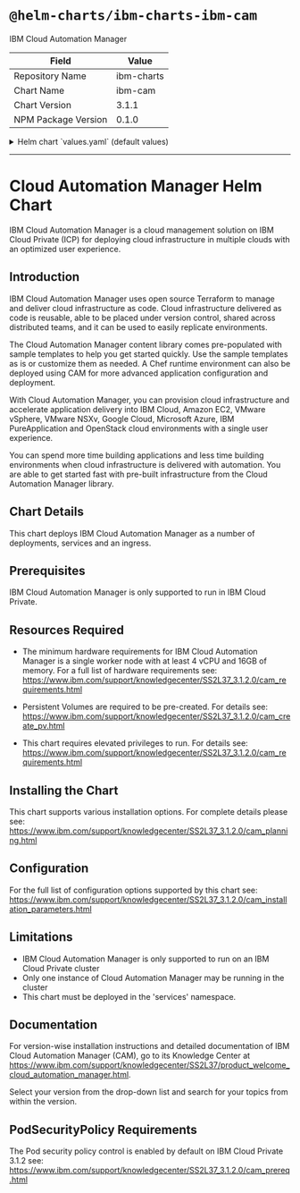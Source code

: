 # `@helm-charts/ibm-charts-ibm-cam`

IBM Cloud Automation Manager

| Field               | Value      |
| ------------------- | ---------- |
| Repository Name     | ibm-charts |
| Chart Name          | ibm-cam    |
| Chart Version       | 3.1.1      |
| NPM Package Version | 0.1.0      |

<details>

<summary>Helm chart `values.yaml` (default values)</summary>

```yaml
###############################################################################
# Licensed Materials - Property of IBM.
# Copyright IBM Corporation 2017. All Rights Reserved.
# U.S. Government Users Restricted Rights - Use, duplication or disclosure
# restricted by GSA ADP Schedule Contract with IBM Corp.
#
# Contributors:
#  IBM Corporation - initial API and implementation
###############################################################################
global:
  image:
    secretName: ''
  id:
    productID: 'IBMCloudAutomationManager_5737E67_3120_CE_000'
  iam:
    deployApiKey: ''
  offline: false
  audit: false

#arch: ppc64le
arch: amd64

service:
  namespace: services

managementConsole:
  port: 30000

secureValues:
  secretName: ''

database:
  bundled: true

image:
  repository: 'store/ibmcorp/'
  tag: 3.1.2.0
  pullPolicy: IfNotPresent
  dockerconfig: ''

proxy:
  useProxy: false

camMongoPV:
  name: 'cam-mongo-pv'
  persistence:
    enabled: true
    useDynamicProvisioning: false

    ## Specify the name of the Existing Claim to be used by your application
    ## empty string means don't use an existClaim
    existingClaimName: ''

    ## Specify the name of the StorageClass
    ## empty string means don't use a StorageClass
    storageClassName: ''

    accessMode: ReadWriteMany

    size: 15Gi

camLogsPV:
  name: 'cam-logs-pv'
  persistence:
    enabled: true
    useDynamicProvisioning: false

    ## Specify the name of the Existing Claim to be used by your application
    ## empty string means don't use an existClaim
    existingClaimName: ''

    ## Specify the name of the StorageClass
    ## empty string means don't use a StorageClass
    storageClassName: ''

    accessMode: ReadWriteMany

    size: 10Gi

camTerraformPV:
  name: 'cam-terraform-pv'
  persistence:
    enabled: true
    useDynamicProvisioning: false

    ## Specify the name of the Existing Claim to be used by your application
    ## empty string means don't use an existClaim
    existingClaimName: ''

    ## Specify the name of the StorageClass
    ## empty string means don't use a StorageClass
    storageClassName: ''

    accessMode: ReadWriteMany

    size: 15Gi

camBPDAppDataPV:
  name: 'cam-bpd-appdata-pv'
  persistence:
    enabled: true
    useDynamicProvisioning: false
    existingClaimName: ''
    storageClassName: ''
    accessMode: ReadWriteMany
    size: 15Gi

camBroker:
  replicaCount: 1

camProxy:
  replicaCount: 1

camAPI:
  replicaCount: 1
  camSecret:
    secretName: cam-api-secret
  certificate:
    certName: cert

camUI:
  replicaCount: 1
  camUISecret:
    secretName: cam-ui-secret
    sessionKey: 'opsConsole.sid'

resources:
  requests:
    cpu: 100m
    memory: 256Mi
  limits:
    cpu: 1
    memory: 8Gi

camBPDUI:
  bundled: true

camBPDCDS:
  replicaCount: 1
  resources:
    requests:
      memory: 128Mi
      cpu: 100m
    limits:
      memory: 256Mi
      cpu: 200m
  options:
    debug:
      enabled: false
    customSettingsFile: ''

camBPDMDS:
  replicaCount: 1
  resources:
    requests:
      memory: 128Mi
      cpu: 100m
    limits:
      memory: 256Mi
      cpu: 200m

camBPDDatabase:
  bundled: true
  resources:
    requests:
      memory: 256Mi
      cpu: 100m

camBPDExternalDatabase:
  type: ''
  name: ''
  url: ''
  port: ''
  secret: ''
  extlibPV:
    existingClaimName: ''

camBPDResources:
  requests:
    cpu: 1000m
    memory: 1Gi
  limits:
    cpu: 2000m
    memory: 2Gi

auditService:
  image:
    repository: 'mycluster.icp:8500/ibmcom/'
    tag: 3.1.0
    pullPolicy: IfNotPresent
    pullSecret: ''

  resources:
    limits:
      cpu: 200m
      memory: 512Mi
    requests:
      cpu: 100m
      memory: 256Mi

  extraArgs: {}

  config:
    journalPath: '/run/systemd/journal'

camLoggingPolicies:
  logLevel: info

camBpmProvider:
  replicaCount: 0

camIcoProvider:
  replicaCount: 0
```

</details>

---

[//]: # 'Licensed Materials - Property of IBM'
[//]: # '5737-E67'

[//]: # (\(C\) Copyright IBM Corporation 2016-2019 All Rights Reserved.)
[//]: # (US Government Users Restricted Rights - Use, duplication or)
[//]: # (disclosure restricted by GSA ADP Schedule Contract with IBM Corp.)

# Cloud Automation Manager Helm Chart

IBM Cloud Automation Manager is a cloud management solution on IBM Cloud Private (ICP) for deploying cloud infrastructure in multiple clouds with an optimized user experience.

## Introduction

IBM Cloud Automation Manager uses open source Terraform to manage and deliver cloud infrastructure as code. Cloud infrastructure delivered as code is reusable, able to be placed under version control, shared across distributed teams, and it can be used to easily replicate environments.

The Cloud Automation Manager content library comes pre-populated with sample templates to help you get started quickly. Use the sample templates as is or customize them as needed. A Chef runtime environment can also be deployed using CAM for more advanced application configuration and deployment.

With Cloud Automation Manager, you can provision cloud infrastructure and accelerate application delivery into IBM Cloud, Amazon EC2, VMware vSphere, VMware NSXv, Google Cloud, Microsoft Azure, IBM PureApplication and OpenStack cloud environments with a single user experience.

You can spend more time building applications and less time building environments when cloud infrastructure is delivered with automation. You are able to get started fast with pre-built infrastructure from the Cloud Automation Manager library.

## Chart Details

This chart deploys IBM Cloud Automation Manager as a number of deployments, services and an ingress.

## Prerequisites

IBM Cloud Automation Manager is only supported to run in IBM Cloud Private.

## Resources Required

- The minimum hardware requirements for IBM Cloud Automation Manager is a single worker node with at least 4 vCPU and 16GB of memory.
  For a full list of hardware requirements see: https://www.ibm.com/support/knowledgecenter/SS2L37_3.1.2.0/cam_requirements.html

- Persistent Volumes are required to be pre-created. For details see: https://www.ibm.com/support/knowledgecenter/SS2L37_3.1.2.0/cam_create_pv.html

- This chart requires elevated privileges to run. For details see: https://www.ibm.com/support/knowledgecenter/SS2L37_3.1.2.0/cam_requirements.html

## Installing the Chart

This chart supports various installation options. For complete details please see: https://www.ibm.com/support/knowledgecenter/SS2L37_3.1.2.0/cam_planning.html

## Configuration

For the full list of configuration options supported by this chart see: https://www.ibm.com/support/knowledgecenter/SS2L37_3.1.2.0/cam_installation_parameters.html

## Limitations

- IBM Cloud Automation Manager is only supported to run on an IBM Cloud Private cluster
- Only one instance of Cloud Automation Manager may be running in the cluster
- This chart must be deployed in the 'services' namespace.

## Documentation

For version-wise installation instructions and detailed documentation of IBM Cloud Automation Manager (CAM), go to its Knowledge Center at https://www.ibm.com/support/knowledgecenter/SS2L37/product_welcome_cloud_automation_manager.html.

Select your version from the drop-down list and search for your topics from within the version.

## PodSecurityPolicy Requirements

The Pod security policy control is enabled by default on IBM Cloud Private 3.1.2 see: https://www.ibm.com/support/knowledgecenter/SS2L37_3.1.2.0/cam_prereq.html
